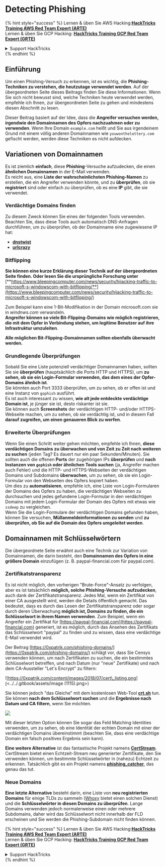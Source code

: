 # Detecting Phishing

{% hint style="success" %}
Lernen & üben Sie AWS Hacking:<img src="/.gitbook/assets/arte.png" alt="" data-size="line">[**HackTricks Training AWS Red Team Expert (ARTE)**](https://training.hacktricks.xyz/courses/arte)<img src="/.gitbook/assets/arte.png" alt="" data-size="line">\
Lernen & üben Sie GCP Hacking: <img src="/.gitbook/assets/grte.png" alt="" data-size="line">[**HackTricks Training GCP Red Team Expert (GRTE)**<img src="/.gitbook/assets/grte.png" alt="" data-size="line">](https://training.hacktricks.xyz/courses/grte)

<details>

<summary>Support HackTricks</summary>

* Überprüfen Sie die [**Abonnementpläne**](https://github.com/sponsors/carlospolop)!
* **Treten Sie der** 💬 [**Discord-Gruppe**](https://discord.gg/hRep4RUj7f) oder der [**Telegram-Gruppe**](https://t.me/peass) bei oder **folgen** Sie uns auf **Twitter** 🐦 [**@hacktricks\_live**](https://twitter.com/hacktricks\_live)**.**
* **Teilen Sie Hacking-Tricks, indem Sie PRs an die** [**HackTricks**](https://github.com/carlospolop/hacktricks) und [**HackTricks Cloud**](https://github.com/carlospolop/hacktricks-cloud) GitHub-Repos senden.

</details>
{% endhint %}

## Einführung

Um einen Phishing-Versuch zu erkennen, ist es wichtig, die **Phishing-Techniken zu verstehen, die heutzutage verwendet werden**. Auf der übergeordneten Seite dieses Beitrags finden Sie diese Informationen. Wenn Sie sich nicht bewusst sind, welche Techniken heute verwendet werden, empfehle ich Ihnen, zur übergeordneten Seite zu gehen und mindestens diesen Abschnitt zu lesen.

Dieser Beitrag basiert auf der Idee, dass die **Angreifer versuchen werden, irgendwie den Domainnamen des Opfers nachzuahmen oder zu verwenden**. Wenn Ihre Domain `example.com` heißt und Sie aus irgendeinem Grund mit einem völlig anderen Domainnamen wie `youwonthelottery.com` gefischt werden, werden diese Techniken es nicht aufdecken.

## Variationen von Domainnamen

Es ist ziemlich **einfach**, diese **Phishing**-Versuche aufzudecken, die einen **ähnlichen Domainnamen** in der E-Mail verwenden.\
Es reicht aus, eine **Liste der wahrscheinlichsten Phishing-Namen** zu erstellen, die ein Angreifer verwenden könnte, und zu **überprüfen**, ob sie **registriert** sind oder einfach zu überprüfen, ob es eine **IP** gibt, die sie verwendet.

### Verdächtige Domains finden

Zu diesem Zweck können Sie eines der folgenden Tools verwenden. Beachten Sie, dass diese Tools auch automatisch DNS-Anfragen durchführen, um zu überprüfen, ob der Domainname eine zugewiesene IP hat:

* [**dnstwist**](https://github.com/elceef/dnstwist)
* [**urlcrazy**](https://github.com/urbanadventurer/urlcrazy)

### Bitflipping

**Sie können eine kurze Erklärung dieser Technik auf der übergeordneten Seite finden. Oder lesen Sie die ursprüngliche Forschung unter** [**https://www.bleepingcomputer.com/news/security/hijacking-traffic-to-microsoft-s-windowscom-with-bitflipping/**](https://www.bleepingcomputer.com/news/security/hijacking-traffic-to-microsoft-s-windowscom-with-bitflipping/)

Zum Beispiel kann eine 1-Bit-Modifikation in der Domain microsoft.com sie in _windnws.com_ verwandeln.\
**Angreifer können so viele Bit-Flipping-Domains wie möglich registrieren, die mit dem Opfer in Verbindung stehen, um legitime Benutzer auf ihre Infrastruktur umzuleiten**.

**Alle möglichen Bit-Flipping-Domainnamen sollten ebenfalls überwacht werden.**

### Grundlegende Überprüfungen

Sobald Sie eine Liste potenziell verdächtiger Domainnamen haben, sollten Sie sie **überprüfen** (hauptsächlich die Ports HTTP und HTTPS), um **zu sehen, ob sie ein Login-Formular verwenden, das dem eines der Opfer-Domains ähnlich ist**.\
Sie könnten auch Port 3333 überprüfen, um zu sehen, ob er offen ist und eine Instanz von `gophish` ausführt.\
Es ist auch interessant zu wissen, **wie alt jede entdeckte verdächtige Domain ist**, je jünger sie ist, desto riskanter ist sie.\
Sie können auch **Screenshots** der verdächtigen HTTP- und/oder HTTPS-Webseite machen, um zu sehen, ob sie verdächtig ist, und in diesem Fall **darauf zugreifen, um einen genaueren Blick zu werfen**.

### Erweiterte Überprüfungen

Wenn Sie einen Schritt weiter gehen möchten, empfehle ich Ihnen, **diese verdächtigen Domains zu überwachen und von Zeit zu Zeit nach weiteren zu suchen** (jeden Tag? Es dauert nur ein paar Sekunden/Minuten). Sie sollten auch die offenen **Ports** der zugehörigen IPs **überprüfen** und **nach Instanzen von `gophish` oder ähnlichen Tools suchen** (ja, Angreifer machen auch Fehler) und die HTTP- und HTTPS-Webseiten der verdächtigen Domains und Subdomains **überwachen**, um zu sehen, ob sie ein Login-Formular von den Webseiten des Opfers kopiert haben.\
Um dies zu **automatisieren**, empfehle ich, eine Liste von Login-Formularen der Domains des Opfers zu haben, die verdächtigen Webseiten zu durchsuchen und jedes gefundene Login-Formular in den verdächtigen Domains mit jedem Login-Formular der Domain des Opfers mit etwas wie `ssdeep` zu vergleichen.\
Wenn Sie die Login-Formulare der verdächtigen Domains gefunden haben, können Sie versuchen, **Müllanmeldeinformationen zu senden** und **zu überprüfen, ob Sie auf die Domain des Opfers umgeleitet werden**.

## Domainnamen mit Schlüsselwörtern

Die übergeordnete Seite erwähnt auch eine Technik zur Variation von Domainnamen, die darin besteht, den **Domainnamen des Opfers in eine größere Domain** einzufügen (z. B. paypal-financial.com für paypal.com).

### Zertifikatstransparenz

Es ist nicht möglich, den vorherigen "Brute-Force"-Ansatz zu verfolgen, aber es ist tatsächlich **möglich, solche Phishing-Versuche aufzudecken**, auch dank der Zertifikatstransparenz. Jedes Mal, wenn ein Zertifikat von einer CA ausgestellt wird, werden die Details öffentlich gemacht. Das bedeutet, dass es durch das Lesen der Zertifikatstransparenz oder sogar durch deren Überwachung **möglich ist, Domains zu finden, die ein Schlüsselwort in ihrem Namen verwenden**. Zum Beispiel, wenn ein Angreifer ein Zertifikat für [https://paypal-financial.com](https://paypal-financial.com) generiert, ist es möglich, durch das Ansehen des Zertifikats das Schlüsselwort "paypal" zu finden und zu wissen, dass eine verdächtige E-Mail verwendet wird.

Der Beitrag [https://0xpatrik.com/phishing-domains/](https://0xpatrik.com/phishing-domains/) schlägt vor, dass Sie Censys verwenden können, um nach Zertifikaten zu suchen, die ein bestimmtes Schlüsselwort betreffen, und nach Datum (nur "neue" Zertifikate) und nach dem CA-Aussteller "Let's Encrypt" zu filtern:

![https://0xpatrik.com/content/images/2018/07/cert\_listing.png](<../../.gitbook/assets/image (1115).png>)

Sie können jedoch "das Gleiche" mit dem kostenlosen Web-Tool [**crt.sh**](https://crt.sh) tun. Sie können **nach dem Schlüsselwort suchen** und die **Ergebnisse nach Datum und CA filtern**, wenn Sie möchten.

![](<../../.gitbook/assets/image (519).png>)

Mit dieser letzten Option können Sie sogar das Feld Matching Identities verwenden, um zu sehen, ob eine Identität der echten Domain mit einer der verdächtigen Domains übereinstimmt (beachten Sie, dass eine verdächtige Domain ein falsch positives Ergebnis sein kann).

**Eine weitere Alternative** ist das fantastische Projekt namens [**CertStream**](https://medium.com/cali-dog-security/introducing-certstream-3fc13bb98067). CertStream bietet einen Echtzeit-Stream neu generierter Zertifikate, den Sie verwenden können, um bestimmte Schlüsselwörter in (nahezu) Echtzeit zu erkennen. Tatsächlich gibt es ein Projekt namens [**phishing\_catcher**](https://github.com/x0rz/phishing\_catcher), das genau das tut.

### **Neue Domains**

**Eine letzte Alternative** besteht darin, eine Liste von **neu registrierten Domains** für einige TLDs zu sammeln ([Whoxy](https://www.whoxy.com/newly-registered-domains/) bietet einen solchen Dienst) und die **Schlüsselwörter in diesen Domains zu überprüfen**. Lange Domains verwenden jedoch normalerweise einen oder mehrere Subdomains, daher wird das Schlüsselwort nicht innerhalb der FLD erscheinen und Sie werden die Phishing-Subdomain nicht finden können.

{% hint style="success" %}
Lernen & üben Sie AWS Hacking:<img src="/.gitbook/assets/arte.png" alt="" data-size="line">[**HackTricks Training AWS Red Team Expert (ARTE)**](https://training.hacktricks.xyz/courses/arte)<img src="/.gitbook/assets/arte.png" alt="" data-size="line">\
Lernen & üben Sie GCP Hacking: <img src="/.gitbook/assets/grte.png" alt="" data-size="line">[**HackTricks Training GCP Red Team Expert (GRTE)**<img src="/.gitbook/assets/grte.png" alt="" data-size="line">](https://training.hacktricks.xyz/courses/grte)

<details>

<summary>Support HackTricks</summary>

* Überprüfen Sie die [**Abonnementpläne**](https://github.com/sponsors/carlospolop)!
* **Treten Sie der** 💬 [**Discord-Gruppe**](https://discord.gg/hRep4RUj7f) oder der [**Telegram-Gruppe**](https://t.me/peass) bei oder **folgen** Sie uns auf **Twitter** 🐦 [**@hacktricks\_live**](https://twitter.com/hacktricks\_live)**.**
* **Teilen Sie Hacking-Tricks, indem Sie PRs an die** [**HackTricks**](https://github.com/carlospolop/hacktricks) und [**HackTricks Cloud**](https://github.com/carlospolop/hacktricks-cloud) GitHub-Repos senden.

</details>
{% endhint %}
